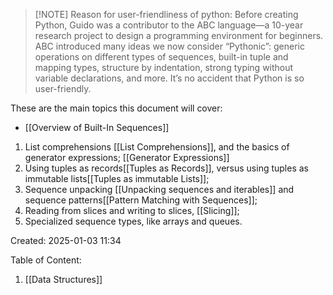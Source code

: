 

> [!NOTE] Reason for user-friendliness of python: 
> Before creating Python, Guido was a contributor to the ABC language—a 10-year research project to design a programming environment for beginners. ABC introduced many ideas we now consider “Pythonic”: generic operations on different types of sequences, built-in tuple and mapping types, structure by indentation, strong typing without variable declarations, and more. It’s no accident that Python is so user-friendly.

These are the main topics this document will cover:
- [[Overview of Built-In Sequences]]
1. List comprehensions [[List Comprehensions]], and the basics of generator expressions; [[Generator Expressions]]
2. Using tuples as records[[Tuples as Records]], versus using tuples as immutable lists[[Tuples as immutable Lists]];
3. Sequence unpacking [[Unpacking sequences and iterables]] and sequence patterns[[Pattern Matching with Sequences]];
4. Reading from slices and writing to slices, [[Slicing]];
6. Specialized sequence types, like arrays and queues.

Created: 2025-01-03 11:34

Table of Content:
1. [[Data Structures]]